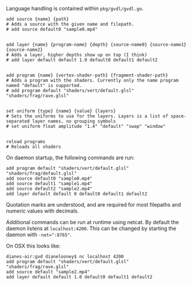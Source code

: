 Language handling is contained within `pkg/gvdl/gvdl.go`.

```
add source {name} {path}
# Adds a source with the given name and filepath.
# add source default0 "sample0.mp4"


add layer {name} {program-name} {depth} {source-name0} {source-name1} {source-name2}
# Adds a layer, higher depths show up on top (I think)
# add layer default default 1.0 default0 default1 default2


add program {name} {vertex-shader-path} {fragment-shader-path}
# Adds a program with the shaders. Currently only the name program named "default" is supported.
# add program default "shaders/vert/default.glsl" "shaders/frag/rave.glsl"


set uniform {type} {name} {value} {layers}
# Sets the uniforms to use for the layers. Layers is a list of space-separated layer names, no grouping symbols
# set uniform float amplitude "1.4" "default" "swap" "window"


reload programs
# Reloads all shaders
```

On daemon startup, the following commands are run:
```
add program default "shaders/vert/default.glsl" "shaders/frag/default.glsl"
add source default0 "sample0.mp4"
add source default1 "sample1.mp4"
add source default2 "sample2.mp4"
add layer default default 0 default0 default1 default2
```

Quotation marks are understood, and are required for most filepaths and numeric values with decimals.

Additional commands can be run at runtime using netcat. By default the daemon listens at `localhost:4200`. This can be changed by starting the daemon with `-net=":8765"`.

On OSX this looks like:
```
dianes-air:gvd dianelooney$ nc localhost 4200
add program default "shaders/vert/default.glsl" "shaders/frag/rave.glsl"
add source default "sample2.mp4"
add layer default default 1.0 default0 default1 default2
```
